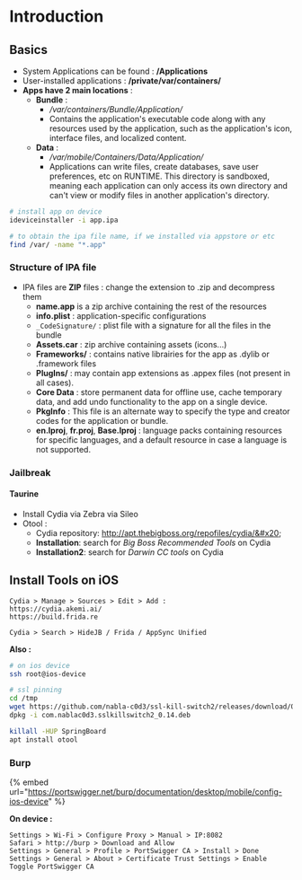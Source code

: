 # Introduction

## Basics

* System Applications can be found : **/Applications**
* User-installed applications : **/private/var/containers/**
* **Apps have 2 main locations** :
  * **Bundle** :
    * _/var/containers/Bundle/Application/_
    * Contains the application's executable code along with any resources used by the application, such as the application's icon, interface files, and localized content.
  * **Data** :
    * _/var/mobile/Containers/Data/Application/_
    * Applications can write files, create databases, save user preferences, etc on RUNTIME. This directory is sandboxed, meaning each application can only access its own directory and can't view or modify files in another application's directory.

```bash
# install app on device
ideviceinstaller -i app.ipa

# to obtain the ipa file name, if we installed via appstore or etc
find /var/ -name "*.app"
```

### Structure of IPA file

* IPA files are **ZIP** files : change the extension to .zip and decompress them
  * **name.app** is a zip archive containing the rest of the resources
  * **info.plist** : application-specific configurations
  * `_CodeSignature/` : plist file with a signature for all the files in the bundle
  * **Assets.car** : zip archive containing assets (icons...)
  * **Frameworks/** : contains native librairies for the app as .dylib or .framework files
  * **PlugIns/** : may contain app extensions as .appex files (not present in all cases).
  * **Core Data** : store permanent data for offline use, cache temporary data, and add undo functionality to the app on a single device.
  * **PkgInfo** : This file is an alternate way to specify the type and creator codes for the application or bundle.
  * **en.lproj**, **fr.proj**, **Base.lproj** : language packs containing resources for specific languages, and a default resource in case a language is not supported.

### Jailbreak

#### Taurine

* Install Cydia via Zebra via Sileo
* Otool :&#x20;
  * Cydia repository: http://apt.thebigboss.org/repofiles/cydia/&#x20;
  * **Installation**: search for _Big Boss Recommended Tools_ on Cydia&#x20;
  * **Installation2**: search for _Darwin CC tools_ on Cydia

## Install Tools on iOS

```
Cydia > Manage > Sources > Edit > Add : 
https://cydia.akemi.ai/ 
https://build.frida.re

Cydia > Search > HideJB / Frida / AppSync Unified
```

**Also :**

```bash
# on ios device
ssh root@ios-device

# ssl pinning
cd /tmp
wget https://github.com/nabla-c0d3/ssl-kill-switch2/releases/download/0.14/com.nablac0d3.sslkillswitch2_0.14.deb .
dpkg -i com.nablac0d3.sslkillswitch2_0.14.deb

killall -HUP SpringBoard
apt install otool
```

### Burp

{% embed url="https://portswigger.net/burp/documentation/desktop/mobile/config-ios-device" %}

**On device :**&#x20;

```
Settings > Wi-Fi > Configure Proxy > Manual > IP:8082 
Safari > http://burp > Download and Allow 
Settings > General > Profile > PortSwigger CA > Install > Done 
Settings > General > About > Certificate Trust Settings > Enable Toggle PortSwigger CA
```
